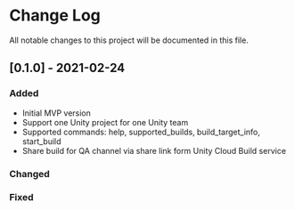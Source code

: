 # Change Log

All notable changes to this project will be documented in this file.
 
## [0.1.0] - 2021-02-24
### Added

- Initial MVP version 
- Support one Unity project for one Unity team
- Supported commands: help, supported_builds, build_target_info, start_build
- Share build for QA channel via share link form Unity Cloud Build service
  
### Changed
### Fixed
 